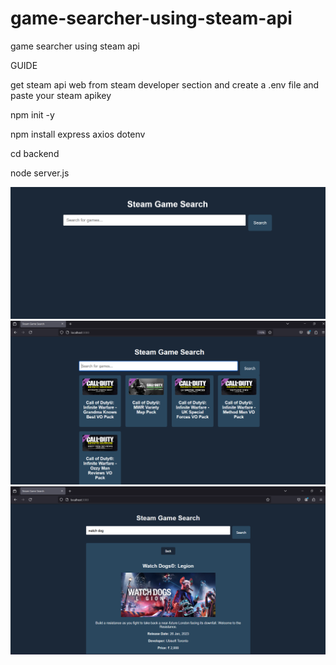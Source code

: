 # game-searcher-using-steam-api
game searcher using steam api


GUIDE

get steam api web from steam developer section and create a .env file and paste your steam apikey


npm init -y

npm install express axios dotenv

cd backend

node server.js




![image alt ](https://github.com/kingslayer458/game-searcher-using-steam-api/blob/b79e24592e6d5bb868ad9c6a7a501786d87aa1e2/api1.png)
![image alt ](https://github.com/kingslayer458/game-searcher-using-steam-api/blob/b79e24592e6d5bb868ad9c6a7a501786d87aa1e2/api%202.png)
![image alt ](https://github.com/kingslayer458/game-searcher-using-steam-api/blob/b79e24592e6d5bb868ad9c6a7a501786d87aa1e2/api%203.png)
